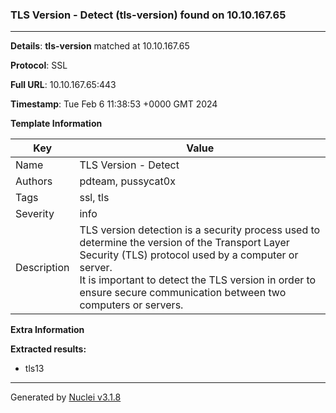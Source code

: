 ### TLS Version - Detect (tls-version) found on 10.10.167.65

----
**Details**: **tls-version** matched at 10.10.167.65

**Protocol**: SSL

**Full URL**: 10.10.167.65:443

**Timestamp**: Tue Feb 6 11:38:53 +0000 GMT 2024

**Template Information**

| Key | Value |
| --- | --- |
| Name | TLS Version - Detect |
| Authors | pdteam, pussycat0x |
| Tags | ssl, tls |
| Severity | info |
| Description | TLS version detection is a security process used to determine the version of the Transport Layer Security (TLS) protocol used by a computer or server.<br>It is important to detect the TLS version in order to ensure secure communication between two computers or servers.<br> |

**Extra Information**

**Extracted results:**

- tls13



----

Generated by [Nuclei v3.1.8](https://github.com/projectdiscovery/nuclei)